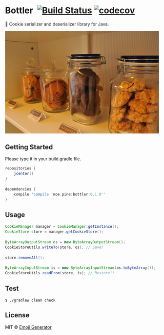 # Bottler &nbsp;[![Build Status](https://travis-ci.org/emoji-gen/bottler.svg?branch=master)](https://travis-ci.org/emoji-gen/bottler) [![codecov](https://codecov.io/gh/emoji-gen/bottler/branch/master/graph/badge.svg)](https://codecov.io/gh/emoji-gen/bottler)

:cookie: Cookie serializer and deserializer library for Java.

![](cookie.jpg)

## Getting Started
Please type it in your build.gradle file.

```groovy
repositories {
    jcenter()
}

dependencies {
    compile 'compile 'moe.pine:bottler:0.1.0''
}
```

## Usage

```java
CookieManager manager = CookieManager.getInstance();
CookieStore store = manager.getCookieStore();

ByteArrayOutputStream os = new ByteArrayOutputStream();
CookieStoreUtils.writeTo(store, os); // Save!

store.removeAll();

ByteArrayInputStream is = new ByteArrayInputStream(os.toByteArray());
CookieStoreUtils.readFrom(store, is); // Restore!!
```

## Test

```
$ ./gradlew clean check
```

## License
MIT &copy; [Emoji Generator](https://emoji.pine.moe/)
